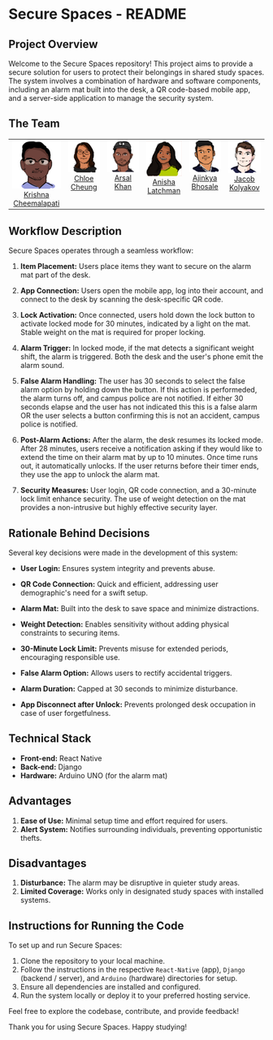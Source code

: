 # Secure Spaces - README

## Project Overview

Welcome to the Secure Spaces repository! This project aims to provide a secure solution for users to protect their belongings in shared study spaces. The system involves a combination of hardware and software components, including an alarm mat built into the desk, a QR code-based mobile app, and a server-side application to manage the security system.

## The Team

<!-- ALL-CONTRIBUTORS-LIST:START - Do not remove or modify this section -->
<!-- prettier-ignore-start -->
<!-- markdownlint-disable -->
<table>
    <tbody>
        <tr>
            <td class="contributor-cell" align="center" valign="top" width="14.28%">
                <a href="https://krishnacheemalapati.github.io/">
                    <img src="./Team-Pictures/Krishna.png"/>
                    <br />
                    <span class="contributor-name">Krishna Cheemalapati</span>
                </a>
            </td>
            <td class="contributor-cell" align="center" valign="top" width="14.28%">
                <a href="https://github.com/chloech314">
                    <img src="./Team-Pictures/Chloe.png"/>
                    <br />
                    <span class="contributor-name">Chloe Cheung</span>
                </a>
            </td>
            <td class="contributor-cell" align="center" valign="top" width="14.28%">
                <a href="https://github.com/ArsalKhan1">
                    <img src="./Team-Pictures/Arsal.png"/>
                    <br />
                    <span class="contributor-name">Arsal Khan</span>
                </a>
            </td>
            <td class="contributor-cell" align="center" valign="top" width="14.28%">
                <a href="https://github.com/anishalatchman">
                    <img src="./Team-Pictures/Anisha.png"/>
                    <br />
                    <span class="contributor-name">Anisha Latchman</span>
                </a>
            </td>
            <td class="contributor-cell" align="center" valign="top" width="14.28%">
                <a href="https://github.com/Ajinkya-B">
                    <img src="./Team-Pictures/AJ.png"/>
                    <br />
                    <span class="contributor-name">Ajinkya Bhosale</span>
                </a>
            </td>
            <td class="contributor-cell" align="center" valign="top" width="14.28%">
                <a href="https://github.com/Jkolyakov">
                    <img src="./Team-Pictures/Jacob.png"/>
                    <br />
                    <span class="contributor-name">Jacob Kolyakov</span>
                </a>
            </td>
        </tr>
    </tbody>
</table>

<!-- markdownlint-restore -->
<!-- prettier-ignore-end -->

<!-- ALL-CONTRIBUTORS-LIST:END -->
<!-- prettier-ignore-start -->
<!-- markdownlint-disable -->

<!-- markdownlint-restore -->
<!-- prettier-ignore-end -->

<!-- ALL-CONTRIBUTORS-LIST:END -->

## Workflow Description

Secure Spaces operates through a seamless workflow:

1. **Item Placement:** Users place items they want to secure on the alarm mat part of the desk.

2. **App Connection:** Users open the mobile app, log into their account, and connect to the desk by scanning the desk-specific QR code.

3. **Lock Activation:** Once connected, users hold down the lock button to activate locked mode for 30 minutes, indicated by a light on the mat. Stable weight on the mat is required for proper locking.

4. **Alarm Trigger:** In locked mode, if the mat detects a significant weight shift, the alarm is triggered. Both the desk and the user's phone emit the alarm sound.

5. **False Alarm Handling:** The user has 30 seconds to select the false alarm option by holding down the button. If this action is performeded, the alarm turns off, and campus police are not notified. If either 30 seconds elapse and the user has not indicated this this is a false alarm OR the user selects a button confirming this is not an accident, campus police is notified.

6. **Post-Alarm Actions:** After the alarm, the desk resumes its locked mode. After 28 minutes, users receive a notification asking if they would like to extend the time on their alarm mat by up to 10 minutes. Once time runs out, it automatically unlocks. If the user returns before their timer ends, they use the app to unlock the alarm mat.

7. **Security Measures:** User login, QR code connection, and a 30-minute lock limit enhance security. The use of weight detection on the mat provides a non-intrusive but highly effective security layer.

## Rationale Behind Decisions

Several key decisions were made in the development of this system:

- **User Login:** Ensures system integrity and prevents abuse.

- **QR Code Connection:** Quick and efficient, addressing user demographic's need for a swift setup.

- **Alarm Mat:** Built into the desk to save space and minimize distractions.

- **Weight Detection:** Enables sensitivity without adding physical constraints to securing items.

- **30-Minute Lock Limit:** Prevents misuse for extended periods, encouraging responsible use.

- **False Alarm Option:** Allows users to rectify accidental triggers.

- **Alarm Duration:** Capped at 30 seconds to minimize disturbance.

- **App Disconnect after Unlock:** Prevents prolonged desk occupation in case of user forgetfulness.

## Technical Stack

- **Front-end:** React Native
- **Back-end:** Django
- **Hardware:** Arduino UNO (for the alarm mat)

## Advantages

1. **Ease of Use:** Minimal setup time and effort required for users.
2. **Alert System:** Notifies surrounding individuals, preventing opportunistic thefts.

## Disadvantages

1. **Disturbance:** The alarm may be disruptive in quieter study areas.
2. **Limited Coverage:** Works only in designated study spaces with installed systems.

## Instructions for Running the Code

To set up and run Secure Spaces:

1. Clone the repository to your local machine.
2. Follow the instructions in the respective `React-Native` (app), `Django` (backend / server), and `Arduino` (hardware) directories for setup.
3. Ensure all dependencies are installed and configured.
4. Run the system locally or deploy it to your preferred hosting service.

Feel free to explore the codebase, contribute, and provide feedback!

Thank you for using Secure Spaces. Happy studying!
